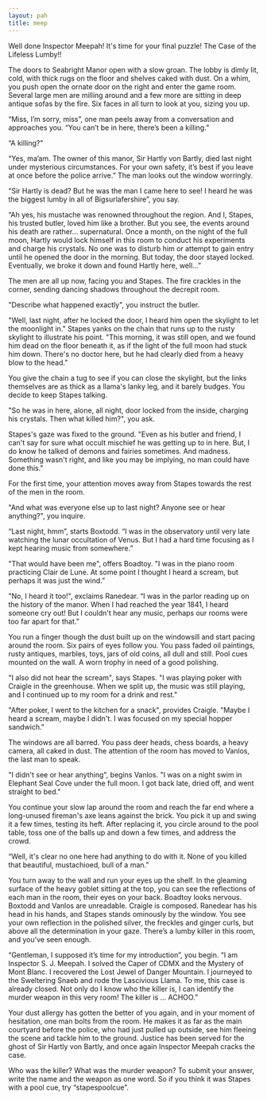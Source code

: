 ```yaml
---
layout: pah
title: meep
---
```


Well done Inspector Meepah! It's time for your final puzzle! The Case of the Lifeless Lumby!!

The doors to Seabright Manor open with a slow groan. The lobby is dimly lit, cold, with thick rugs on the floor and shelves caked with dust. On a whim, you push open the ornate door on the right and enter the game room. Several large men are milling around and a few more are sitting in deep antique sofas by the fire. Six faces in all turn to look at you, sizing you up.

“Miss, I’m sorry, miss”, one man peels away from a conversation and approaches you. “You can’t be in here, there’s been a killing.”

“A killing?”

“Yes, ma’am. The owner of this manor, Sir Hartly von Bartly, died last night under mysterious circumstances. For your own safety, it’s best if you leave at once before the police arrive.” The man looks out the window worringly.

“Sir Hartly is dead? But he was the man I came here to see! I heard he was the biggest lumby in all of Bigsurlafershire”, you say.

“Ah yes, his mustache was renowned throughout the region. And I, Stapes, his trusted butler, loved him like a brother. But you see, the events around his death are rather... supernatural. Once a month, on the night of the full moon, Hartly would lock himself in this room to conduct his experiments and charge his crystals. No one was to disturb him or attempt to gain entry until he opened the door in the morning. But today, the door stayed locked. Eventually, we broke it down and found Hartly here, well...”

The men are all up now, facing you and Stapes. The fire crackles in the corner, sending dancing shadows throughout the decrepit room.

"Describe what happened exactly", you instruct the butler.

"Well, last night, after he locked the door, I heard him open the skylight to let the moonlight in." Stapes yanks on the chain that runs up to the rusty skylight to illustrate his point. "This morning, it was still open, and we found him dead on the floor beneath it, as if the light of the full moon had stuck him down. There's no doctor here, but he had clearly died from a heavy blow to the head."

You give the chain a tug to see if you can close the skylight, but the links themselves are as thick as a llama's lanky leg, and it barely budges. You decide to keep Stapes talking.

"So he was in here, alone, all night, door locked from the inside, charging his crystals. Then what killed him?", you ask.

Stapes's gaze was fixed to the ground. "Even as his butler and friend, I can't say for sure what occult mischief he was getting up to in here. But, I do know he talked of demons and fairies sometimes. And madness. Something wasn't right, and like you may be implying, no man could have done this."

For the first time, your attention moves away from Stapes towards the rest of the men in the room.

"And what was everyone else up to last night? Anyone see or hear anything?", you inquire. 

“Last night, hmm”, starts Boxtodd. “I was in the observatory until very late watching the lunar occultation of Venus. But I had a hard time focusing as I kept hearing music from somewhere.”

"That would have been me", offers Boadtoy. "I was in the piano room practicing Clair de Lune. At some point I thought I heard a scream, but perhaps it was just the wind.”

"No, I heard it too!", exclaims Ranedear. “I was in the parlor reading up on the history of the manor. When I had reached the year 1841, I heard someone cry out! But I couldn't hear any music, perhaps our rooms were too far apart for that.”

You run a finger though the dust built up on the windowsill and start pacing around the room. Six pairs of eyes follow you. You pass faded oil paintings, rusty antiques, marbles, toys, jars of old coins, all dull and still. Pool cues mounted on the wall. A worn trophy in need of a good polishing.

"I also did not hear the scream", says Stapes. "I was playing poker with Craigle in the greenhouse. When we split up, the music was still playing, and I continued up to my room for a drink and rest."

"After poker, I went to the kitchen for a snack", provides Craigle. "Maybe I heard a scream, maybe I didn't. I was focused on my special hopper sandwich."

The windows are all barred. You pass deer heads, chess boards, a heavy camera, all caked in dust. The attention of the room has moved to Vanlos, the last man to speak.

"I didn't see or hear anything", begins Vanlos. "I was on a night swim in Elephant Seal Cove under the full moon. I got back late, dried off, and went straight to bed."

You continue your slow lap around the room and reach the far end where a long-unused fireman's axe leans against the brick. You pick it up and swing it a few times, testing its heft. After replacing it, you circle around to the pool table, toss one of the balls up and down a few times, and address the crowd.

“Well, it's clear no one here had anything to do with it. None of you killed that beautiful, mustachioed, bull of a man.”

You turn away to the wall and run your eyes up the shelf. In the gleaming surface of the heavy goblet sitting at the top, you can see the reflections of each man in the room, their eyes on your back. Boadtoy looks nervous. Boxtodd and Vanlos are unreadable. Craigle is composed. Ranedear has his head in his hands, and Stapes stands ominously by the window. You see your own reflection in the polished silver, the freckles and ginger curls, but above all the determination in your gaze. There’s a lumby killer in this room, and you’ve seen enough.

“Gentleman, I supposed it’s time for my introduction”, you begin. “I am Inspector S. J. Meepah. I solved the Caper of CDMX and the Mystery of Mont Blanc. I recovered the Lost Jewel of Danger Mountain. I journeyed to the Sweltering Snaeb and rode the Lascivious Llama. To me, this case is already closed. Not only do I know who the killer is, I can identify the murder weapon in this very room! The killer is … ACHOO.”

Your dust allergy has gotten the better of you again, and in your moment of hesitation, one man bolts from the room. He makes it as far as the main courtyard before the police, who had just pulled up outside, see him fleeing the scene and tackle him to the ground. Justice has been served for the ghost of Sir Hartly von Bartly, and once again Inspector Meepah cracks the case.

Who was the killer? What was the murder weapon? To submit your answer, write the name and the weapon as one word. So if you think it was Stapes with a pool cue, try “stapespoolcue”.
